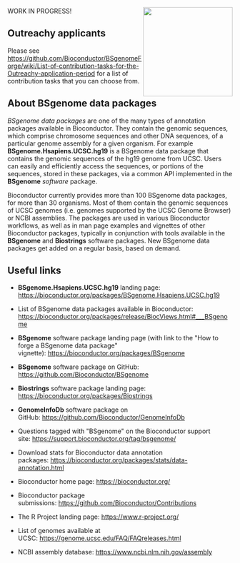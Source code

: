 [<img src="https://www.bioconductor.org/images/logo/jpg/bioconductor_logo_rgb.jpg" width="200" align="right"/>](https://bioconductor.org/)

WORK IN PROGRESS!

## Outreachy applicants

Please see https://github.com/Bioconductor/BSgenomeForge/wiki/List-of-contribution-tasks-for-the-Outreachy-application-period for a list of contribution tasks that you can choose from.

## About BSgenome data packages

_BSgenome data packages_ are one of the many types of annotation packages available in Bioconductor. They contain the genomic sequences, which comprise chromosome sequences and other DNA sequences, of a particular genome assembly for a given organism. For example **BSgenome.Hsapiens.UCSC.hg19** is a BSgenome data package that contains the genomic sequences of the hg19 genome from UCSC. Users can easily and efficiently access the sequences, or portions of the sequences, stored in these packages, via a common API implemented in the **BSgenome** _software_ package.

Bioconductor currently provides more than 100 BSgenome data packages, for more than 30 organisms. Most of them contain the genomic sequences of UCSC genomes (i.e. genomes supported by the UCSC Genome Browser) or NCBI assemblies. The packages are used in various Bioconductor workflows, as well as in man page examples and vignettes of other Bioconductor packages, typically in conjunction with tools available in the **BSgenome** and **Biostrings** software packages. New BSgenome data packages get added on a regular basis, based on demand.

## Useful links

- **BSgenome.Hsapiens.UCSC.hg19** landing page: https://bioconductor.org/packages/BSgenome.Hsapiens.UCSC.hg19

- List of BSgenome data packages available in Bioconductor: https://bioconductor.org/packages/release/BiocViews.html#___BSgenome

- **BSgenome** software package landing page (with link to the "How to forge a BSgenome data package" vignette): https://bioconductor.org/packages/BSgenome

- **BSgenome** software package on GitHub: https://github.com/Bioconductor/BSgenome

- **Biostrings** software package landing page: https://bioconductor.org/packages/Biostrings

- **GenomeInfoDb** software package on GitHub: https://github.com/Bioconductor/GenomeInfoDb

- Questions tagged with "BSgenome" on the Bioconductor support site: https://support.bioconductor.org/tag/bsgenome/

- Download stats for Bioconductor data annotation packages: https://bioconductor.org/packages/stats/data-annotation.html

- Bioconductor home page: https://bioconductor.org/

- Bioconductor package submissions: https://github.com/Bioconductor/Contributions

- The R Project landing page: https://www.r-project.org/

- List of genomes available at UCSC: https://genome.ucsc.edu/FAQ/FAQreleases.html

- NCBI assembly database: https://www.ncbi.nlm.nih.gov/assembly

